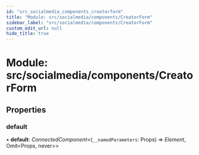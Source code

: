 ```yaml
---
id: "src_socialmedia_components_creatorform"
title: "Module: src/socialmedia/components/CreatorForm"
sidebar_label: "src/socialmedia/components/CreatorForm"
custom_edit_url: null
hide_title: true
---
```


# Module: src/socialmedia/components/CreatorForm

## Properties

### default

• **default**: *ConnectedComponent*<(`__namedParameters`: Props) => *Element*, Omit<Props, never\>\>
